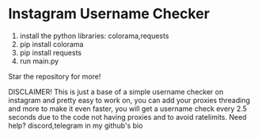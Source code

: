 # Instagram Username Checker
1. install the python libraries: colorama,requests
2. pip install colorama
3. pip install requests
4. run main.py

Star the repository for more!

DISCLAIMER!
This is just a base of a simple username checker on instagram and pretty easy to work on, you can add your proxies threading and more to make it even faster, you will get a username check every 2.5 seconds due to the code not having proxies and to avoid ratelimits.
Need help? discord,telegram in my github's bio
